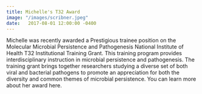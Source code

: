 ```yaml
---
title: Michelle's T32 Award
image: "/images/scribner.jpeg"
date:   2017-08-01 12:00:00 -0400
---
```


Michelle was recently awarded a Prestigious trainee position on the Molecular Microbial Persistence and Pathogenesis National Institute of Health T32 Institutional Training Grant. This training program provides interdisciplinary instruction in microbial persistence and pathogenesis. The training grant brings together researchers studying a diverse set of both viral and bacterial pathogens to promote an appreciation for both the diversity and common themes of microbial persistence. You can learn more about her award here.